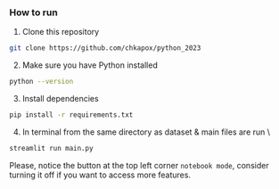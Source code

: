 ### How to run

1. Clone this repository
```bash
git clone https://github.com/chkapox/python_2023
```
2. Make sure you have Python installed
```bash
python --version
```
3. Install dependencies
```bash
pip install -r requirements.txt
```
4. In terminal from the same directory as dataset & main files are run \
```bash
streamlit run main.py
```
Please, notice the button at the top left corner ```notebook mode```, consider turning it off if you want to access more features.
